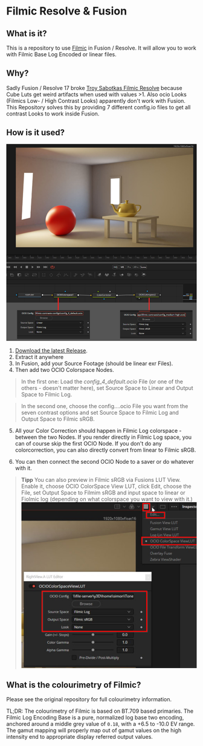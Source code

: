# Filmic Resolve & Fusion

## What is it?
This is a repository to use [Filmic](https://github.com/sobotka/filmic-blender) in Fusion / Resolve. It will allow you to work with Filmic Base Log Encoded or linear files.

## Why?
Sadly Fusion / Resolve 17 broke  [Troy Sabotkas Filmic Resolve](https://github.com/sobotka/filmic-resolve/fork) because Cube Luts get weird artifacts when used with values >1. Also ocio Looks (Filmics Low- / High Contrast Looks) apparently don't work with Fusion. This Repository solves this by providing 7 different config.io files to get all contrast Looks to work inside Fusion.

## How is it used?

![doc img](doc/doc1.jpg)

1. [Download the latest Release](https://github.com/SimonStorlSchulke/filmic-resolve-fusion/releases/tag/release).
2. Extract it anywhere
3. In Fusion, add your Source Footage (should be linear exr Files).
4. Then add two OCIO Colorspace Nodes.

> In the first one: Load the *config_4_default.ocio* File (or one of the others - doesn't matter here), set Source Space to Linear and Output Space to Filmic Log.

> In the second one, choose the config....ocio File you want from the seven contrast options and set Source Space to Filmic Log and Output Space to Filmic sRGB.

5. All your Color Correction should happen in Filmic Log colorspace - between the two Nodes. If you render directly in Filmic Log space, you can of course skip the first OCIO Node. If you don't do any colorcorrection, you can also directly convert from linear to Filmic sRGB.

6. You can then connect the second OCIO Node to a saver or do whatever with it.

> **Tipp** You can also preview in Filmic sRGB via Fusions LUT View. Enable it, choose OCIO ColorSpace View LUT, click Edit, choose the File, set Output Space to Filmim sRGB and input space to linear or Fiolmic log (depending on what colorspace you want to view with it.)  
![doc img](doc/doc2.jpg)

## What is the colourimetry of Filmic?
Please see the original repository for full colourimetry information.

TL;DR: The colourimetry of Filmic is based on BT.709 based primaries. The Filmic Log Encoding Base is a pure, normalized
log base two encoding, anchored around a middle grey value of `0.18`, with a +6.5 to -10.0 EV range. The gamut mapping
will properly map out of gamut values on the high intensity end to appropriate display referred output values.
